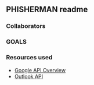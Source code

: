 ## PHISHERMAN readme

### Collaborators

### GOALS

### Resources used
- [Google API Overview](https://developers.google.com/gmail/api/guides)
- [Outlook API](https://learn.microsoft.com/en-us/outlook/rest/)
  

